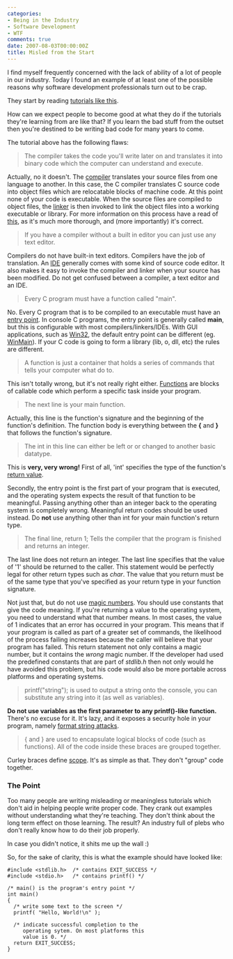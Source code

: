 ```yaml
---
categories:
- Being in the Industry
- Software Development
- WTF
comments: true
date: 2007-08-03T00:00:00Z
title: Misled from the Start
---
```


I find myself frequently concerned with the lack of ability of a lot of people in our industry. Today I found an example of at least one of the possible reasons why software development professionals turn out to be crap.

They start by reading <a href="http://mezzoscorner.blogspot.com/2007/07/basics-your-first-program.html" title="The Basics - Your first program">tutorials like this</a>.

How can we expect people to become good at what they do if the tutorials they're learning from are like that? If you learn the bad stuff from the outset then you're destined to be writing bad code for many years to come.

<!--more-->

The tutorial above has the following flaws:
<blockquote><p>The compiler takes the code you'll write later on and translates it into binary code which the computer can understand and execute.</p></blockquote>Actually, no it doesn't. The <a href="http://en.wikipedia.org/wiki/Compiler" title="Compiler">compiler</a> translates your source files from one language to another. In this case, the C compiler translates C source code into object files which are relocatable blocks of machine code. At this point none of your code is executable. When the source files are compiled to object files, the <a href="http://en.wikipedia.org/wiki/Linker" title="Linker">linker</a> is then invoked to link the object files into a working executable or library. For more information on this process have a read of <a href="http://www.cprogramming.com/compilingandlinking.html" title="Compiling and Linking">this</a>, as it's much more thorough, and (more importantly) it's correct.
<blockquote><p>If you have a compiler without a built in editor you can just use any text editor.</p></blockquote>Compilers do not have built-in text editors. Compilers have the job of translation. An <a href="http://en.wikipedia.org/wiki/Integrated_development_environment" title="Integrated Development Environment">IDE</a> generally comes with some kind of source code editor. It also makes it easy to invoke the compiler and linker when your source has been modified. Do not get confused between a compiler, a text editor and an IDE.
<blockquote><p>Every C program must have a function called "main".</p></blockquote>No. Every C program that is to be compiled to an executable must have an <a href="http://en.wikipedia.org/wiki/Entry_point" title="Entry point">entry point</a>. In console C programs, the entry point is generally called <strong>main</strong>, but this is configurable with most compilers/linkers/IDEs. With GUI applications, such as <a href="http://en.wikipedia.org/wiki/Win32" title="Windows API">Win32</a>, the default entry point can be different (eg. <a href="http://en.wikipedia.org/wiki/WinMain" title="WinMain">WinMain</a>). If your C code is going to form a library (lib, o, dll, etc) the rules are different.
<blockquote><p>A function is just a container that holds a series of commands that tells your computer what do to.</p></blockquote>This isn't totally wrong, but it's not really right either. <a href="http://en.wikipedia.org/wiki/Function_%28computer_science%29" title="Subroutine">Functions</a> are blocks of callable code which perform a specific task inside your program.
<blockquote><p>The next line is your main function.</p></blockquote>Actually, this line is the function's signature and the beginning of the function's definition. The function body is everything between the <strong>{</strong> and <strong>}</strong> that follows the function's signature.
<blockquote><p>The int in this line can either be left or or changed to another basic datatype.</p></blockquote>This is <strong>very, very wrong!</strong> First of all, 'int' specifies the type of the function's <a href="http://en.wikipedia.org/wiki/Return_value" title="Return statement">return value</a>.

Secondly, the entry point is the first part of your program that is executed, and the operating system expects the result of that function to be meaningful. Passing anything other than an integer back to the operating system is completely wrong. Meaningful return codes should be used instead. Do <strong>not</strong> use anything other than int for your main function's return type.
<blockquote><p>The final line, return 1; Tells the compiler that the program is finished and returns an integer.</p></blockquote>The last line does not return an integer. The last line specifies that the value of '1' should be returned to the caller. This statement would be perfectly legal for other return types such as <em>char</em>. The value that you return must be of the same type that you've specified as your return type in your function signature.

Not just that, but do not use <a href="http://en.wikipedia.org/wiki/Magic_number_%28programming%29#Unnamed_Numerical_Constant" title="Unnamed Numerical Constant">magic numbers</a>. You should use constants that give the code meaning. If you're returning a value to the operating system, you need to understand what that number means. In most cases, the value of 1 indicates that an error has occurred in your program. This means that if your program is called as part of a greater set of commands, the likelihood of the process failing increases because the caller will believe that your program has failed. This return statement not only contains a magic number, but it contains the <em>wrong</em> magic number. If the developer had used the predefined constants that are part of <em>stdlib.h</em> then not only would he have avoided this problem, but his code would also be more portable across platforms and operating systems.
<blockquote><p>printf("string"); is used to output a string onto the console, you can substitute any string into it (as well as variables).</p></blockquote> <strong>Do not use variables as the first parameter to any printf()-like function.</strong> There's no excuse for it. It's lazy, and it exposes a security hole in your program, namely <a href="http://en.wikipedia.org/wiki/Format_string_attack" title="Format string attack">format string attacks</a>.
<blockquote><p>{ and } are used to encapsulate logical blocks of code (such as functions). All of the code inside these braces are grouped together.</p></blockquote> Curley braces define <a href="http://en.wikipedia.org/wiki/Scope_%28programming%29" title="Scope (programming)">scope</a>. It's as simple as that. They don't "group" code together.

<h3>The Point</h3>
Too many people are writing misleading or meaningless tutorials which don't aid in helping people write proper code. They crank out examples without understanding what they're teaching. They don't think about the long term effect on those learning. The result? An industry full of plebs who don't really know how to do their job properly.

In case you didn't notice, it shits me up the wall :)

So, for the sake of clarity, this is what the example should have looked like:
```
#include <stdlib.h>  /* contains EXIT_SUCCESS */
#include <stdio.h>   /* contains printf() */

/* main() is the program's entry point */
int main()
{
  /* write some text to the screen */
  printf( "Hello, World!\n" );

  /* indicate successful completion to the
     operating sytem. On most platforms this
     value is 0. */
  return EXIT_SUCCESS;
}
```

